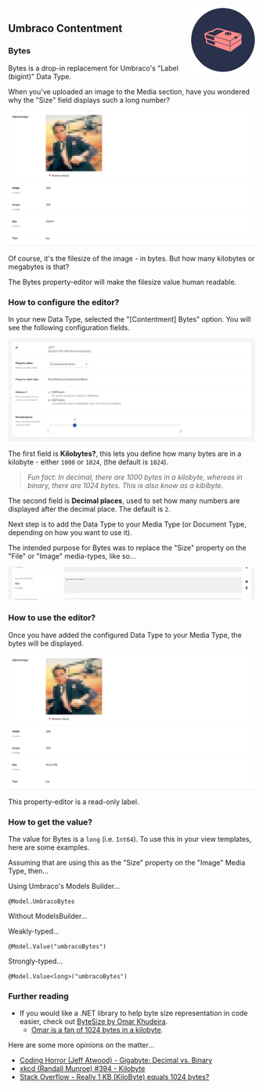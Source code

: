 <img src="../assets/img/logo.png" alt="Umbraco Contentment Logo" title="A shoebox of Umbraco happiness." height="130" align="right">

## Umbraco Contentment

### Bytes

Bytes is a drop-in replacement for Umbraco's "Label (bigint)" Data Type.

When you've uploaded an image to the Media section, have you wondered why the "Size" field displays such a long number?

![Label (bigint) property-editor - showing long (bigint) value](bytes--property-editor-00.png)

Of course, it's the filesize of the image - in bytes. But how many kilobytes or megabytes is that?

The Bytes property-editor will make the filesize value human readable.


### How to configure the editor?

In your new Data Type, selected the "[Contentment] Bytes" option. You will see the following configuration fields.

![Configuration Editor for Bytes](bytes--configuration-editor.png)

The first field is **Kilobytes?**, this lets you define how many bytes are in a kilobyte - either `1000` or `1024`, (the default is `1024`).

> _Fun fact: In decimal, there are 1000 bytes in a kilobyte, whereas in binary, there are 1024 bytes. This is also know as a kibibyte._

The second field is **Decimal places**, used to set how many numbers are displayed after the decimal place. The default is `2`.

Next step is to add the Data Type to your Media Type (or Document Type, depending on how you want to use it).

The intended purpose for Bytes was to replace the "Size" property on the "File" or "Image" media-types, like so...

![Media Type - Image - using Bytes for Size property](bytes--media-type-image.png)


### How to use the editor?

Once you have added the configured Data Type to your Media Type, the bytes will be displayed.

![Bytes property-editor - showing value formatted in bytes](bytes--property-editor-01.png)

This property-editor is a read-only label.


### How to get the value?

The value for Bytes is a `long` (i.e. `Int64`). To use this in your view templates, here are some examples.

Assuming that are using this as the "Size" property on the "Image" Media Type, then...

Using Umbraco's Models Builder...

```cshtml
@Model.UmbracoBytes
```

Without ModelsBuilder...

Weakly-typed...

```cshtml
@Model.Value("umbracoBytes")
```

Strongly-typed...

```cshtml
@Model.Value<long>("umbracoBytes")
```


### Further reading

- If you would like a .NET library to help byte size representation in code easier, check out [ByteSize by Omar Khudeira](https://github.com/omar/ByteSize).
  - [Omar is a fan of 1024 bytes in a kilobyte](https://omar.io/2017/01/16/when-technically-right-is-wrong-kilobytes.html).

Here are some more opinions on the matter...
  - [Coding Horror (Jeff Atwood) - Gigabyte: Decimal vs. Binary](https://blog.codinghorror.com/gigabyte-decimal-vs-binary/)
  - [xkcd (Randall Munroe) #394 - Kilobyte](https://xkcd.com/394/)
  - [Stack Overflow - Really 1 KB (KiloByte) equals 1024 bytes?](https://stackoverflow.com/q/19819763/12787)

